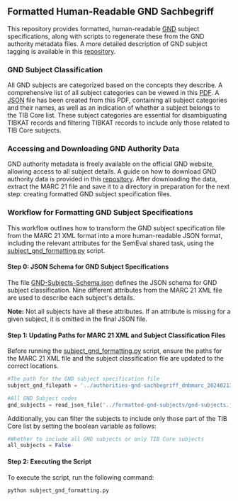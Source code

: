 ## Formatted Human-Readable GND Sachbegriff

This repository provides formatted, human-readable [GND](https://www.dnb.de/EN/Professionell/Standardisierung/GND/gnd_node.html) subject specifications, along with scripts to regenerate these from the GND authority metadata files. A more detailed description of GND subject tagging is available in this [repository](../gnd-how-to).

### GND Subject Classification

All GND subjects are categorized based on the concepts they describe. A comprehensive list of all subject categories can be viewed in this [PDF](https://wiki.dnb.de/download/attachments/90411323/gndSyst.pdf). A [JSON](formatted-gnd-subjects/gnd-subjects.json) file has been created from this PDF, containing all subject categories and their names, as well as an indication of whether a subject belongs to the TIB Core list. These subject categories are essential for disambiguating TIBKAT records and filtering TIBKAT records to include only those related to TIB Core subjects.

### Accessing and Downloading GND Authority Data

GND authority metadata is freely available on the official GND website, allowing access to all subject details. A guide on how to download GND authority data is provided in this [repository](../gnd-how-to). After downloading the data, extract the MARC 21 file and save it to a directory in preparation for the next step: creating formatted GND subject specification files.

### Workflow for Formatting GND Subject Specifications

This workflow outlines how to transform the GND subject specification file from the MARC 21 XML format into a more human-readable JSON format, including the relevant attributes for the SemEval shared task, using the [subject_gnd_formatting.py](scripts/subject_gnd_formatting.py) script.

#### **Step 0: JSON Schema for GND Subject Specifications**

The file [GND-Subjects-Schema.json](formatted-gnd-subjects/GND-Subjects-Schema.json) defines the JSON schema for GND subject classification. Nine different attributes from the MARC 21 XML file are used to describe each subject's details.

**Note:** Not all subjects have all these attributes. If an attribute is missing for a given subject, it is omitted in the final JSON file.

#### **Step 1: Updating Paths for MARC 21 XML and Subject Classification Files**

Before running the [subject_gnd_formatting.py](scripts/subject_gnd_formatting.py) script, ensure the paths for the MARC 21 XML file and the subject classification file are updated to the correct locations.

```python
#The path for the GND subject specification file 
subject_gnd_filepath = '../authorities-gnd-sachbegriff_dnbmarc_20240213.mrc.xml'
```

```python
#All GND Subject codes 
gnd_subjects = read_json_file('../formatted-gnd-subjects/gnd-subjects.json')
```

Additionally, you can filter the subjects to include only those part of the TIB Core list by setting the boolean variable as follows:

```python
#Whether to include all GND subjects or only TIB Core subjects
all_subjects = False
```

#### **Step 2: Executing the Script**

To execute the script, run the following command:

```console
python subject_gnd_formatting.py
```